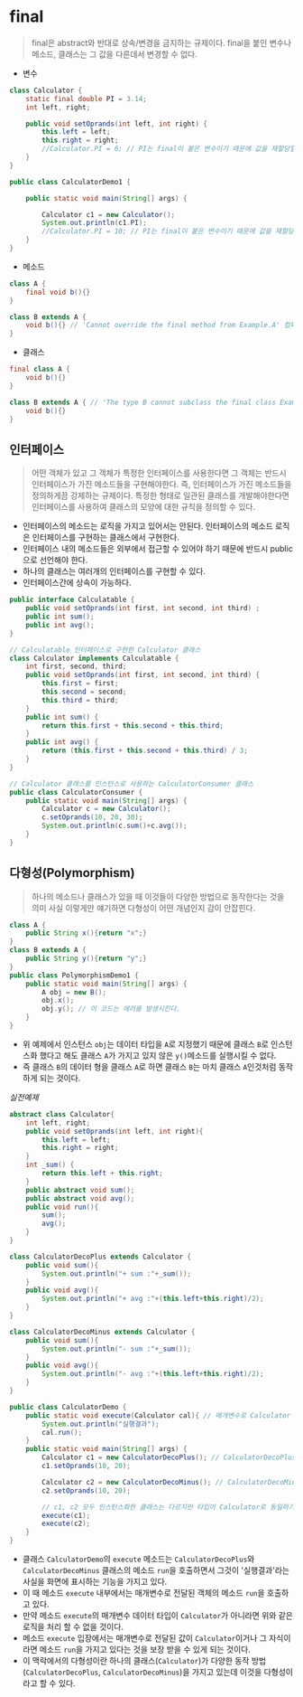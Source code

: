 # final

> final은 abstract와 반대로 상속/변경을 금지하는 규제이다. final을 붙인 변수나 메소드, 클래스는 그 값을 다른데서 변경할 수 없다.

- 변수

```java
class Calculator {
    static final double PI = 3.14;
    int left, right;

    public void setOprands(int left, int right) {
        this.left = left;
        this.right = right;
        //Calculator.PI = 6; // PI는 final이 붙은 변수이기 때문에 값을 재할당할 수 없다.
    }
}

public class CalculatorDemo1 {

    public static void main(String[] args) {

        Calculator c1 = new Calculator();
        System.out.println(c1.PI);
        //Calculator.PI = 10; // PI는 final이 붙은 변수이기 때문에 값을 재할당할 수 없다.
    }
}
```

- 메소드

```java
class A {
    final void b(){}
}

class B extends A {
    void b(){} // 'Cannot override the final method from Example.A' 컴파일시 에러를 발생시킨다.
}
```

- 클래스

```java
final class A {
    void b(){}
}

class B extends A { // 'The type B cannot subclass the final class Example.A' 컴파일시 에러를 발생시킨다.
    void b(){}
}
```

## 인터페이스

> 어떤 객체가 있고 그 객체가 특정한 인터페이스를 사용한다면 그 객체는 반드시 인터페이스가 가진 메소드들을 구현해야한다.
> 즉, 인터페이스가 가진 메소드들을 정의하게끔 강제하는 규제이다.
> 특정한 형태로 일관된 클래스를 개발해야한다면 인터페이스를 사용하여 클래스의 모양에 대한 규칙을 정의할 수 있다.

- 인터페이스의 메소드는 로직을 가지고 있어서는 안된다. 인터페이스의 메소드 로직은 인터페이스를 구현하는 클래스에서 구현한다.
- 인터페이스 내의 메소드들은 외부에서 접근할 수 있어야 하기 때문에 반드시 public으로 선언해야 한다.
- 하나의 클래스는 여러개의 인터페이스를 구현할 수 있다.
- 인터페이스간에 상속이 가능하다.

```java
public interface Calculatable {
    public void setOprands(int first, int second, int third) ;
    public int sum();
    public int avg();
}

// Calculatable 인터페이스로 구현한 Calculator 클래스
class Calculator implements Calculatable {
    int first, second, third;
    public void setOprands(int first, int second, int third) {
        this.first = first;
        this.second = second;
        this.third = third;
    }
    public int sum() {
        return this.first + this.second + this.third;
    }
    public int avg() {
        return (this.first + this.second + this.third) / 3;
    }
}

// Calculator 클래스를 인스턴스로 사용하는 CalculatorConsumer 클래스
public class CalculatorConsumer {
    public static void main(String[] args) {
        Calculator c = new Calculator();
        c.setOprands(10, 20, 30);
        System.out.println(c.sum()+c.avg());
    }
}
```

## 다형성(Polymorphism)

> 하나의 메소드나 클래스가 있을 때 이것들이 다양한 방법으로 동작한다는 것을 의미
> 사실 이렇게만 얘기하면 다형성이 어떤 개념인지 감이 안잡힌다.

```java
class A {
    public String x(){return "x";}
}
class B extends A {
    public String y(){return "y";}
}
public class PolymorphismDemo1 {
    public static void main(String[] args) {
        A obj = new B();
        obj.x();
        obj.y(); // 이 코드는 에러를 발생시킨다.
    }
}
```

- 위 예제에서 인스턴스 `obj`는 데이터 타입을 `A`로 지정했기 때문에 클래스 `B`로 인스턴스화 했다고 해도 클래스 `A`가 가지고 있지 않은 `y()`메소드를 실행시킬 수 없다.
- 즉 클래스 `B`의 데이터 형을 클래스 `A`로 하면 클래스 `B`는 마치 클래스 `A`인것처럼 동작하게 되는 것이다.

_실전예제_

```java
abstract class Calculator{
    int left, right;
    public void setOprands(int left, int right){
        this.left = left;
        this.right = right;
    }
    int _sum() {
        return this.left + this.right;
    }
    public abstract void sum();
    public abstract void avg();
    public void run(){
        sum();
        avg();
    }
}

class CalculatorDecoPlus extends Calculator {
    public void sum(){
        System.out.println("+ sum :"+_sum());
    }
    public void avg(){
        System.out.println("+ avg :"+(this.left+this.right)/2);
    }
}

class CalculatorDecoMinus extends Calculator {
    public void sum(){
        System.out.println("- sum :"+_sum());
    }
    public void avg(){
        System.out.println("- avg :"+(this.left+this.right)/2);
    }
}

public class CalculatorDemo {
    public static void execute(Calculator cal){ // 매개변수로 Calculator 타입의 객체를 받음
        System.out.println("실행결과");
        cal.run();
    }
    public static void main(String[] args) {
        Calculator c1 = new CalculatorDecoPlus(); // CalculatorDecoPlus로 인스턴스화 했지만 타입은 Calculator로 지정함
        c1.setOprands(10, 20);

        Calculator c2 = new CalculatorDecoMinus(); // CalculatorDecoMinus로 인스턴스화 했지만 타입은 Calculator로 지정함
        c2.setOprands(10, 20);

        // c1, c2 모두 인스턴스화한 클래스는 다르지만 타입이 Calculator로 동일하기 때문에 execute 메소드의 매개변수로 들어갈 수 있음
        execute(c1);
        execute(c2);
    }
}
```

- 클래스 `CalculatorDemo`의 `execute` 메소드는 `CalculatorDecoPlus`와 `CalculatorDecoMinus` 클래스의 메소드 `run`을 호출하면서 그것이 '실행결과'라는 사실을 화면에 표시하는 기능을 가지고 있다.
- 이 때 메소드 `execute` 내부에서는 매개변수로 전달된 객체의 메소드 `run`을 호출하고 있다.
- 만약 메소드 `execute`의 매개변수 데이터 타입이 `Calculator`가 아니라면 위와 같은 로직을 처리 할 수 없을 것이다.
- 메소드 `execute` 입장에서는 매개변수로 전달된 값이 `Calculator`이거나 그 자식이라면 메소드 `run`을 가지고 있다는 것을 보장 받을 수 있게 되는 것이다.
- 이 맥락에서의 다형성이란 하나의 클래스(`Calculator`)가 다양한 동작 방법(`CalculatorDecoPlus`, `CalculatorDecoMinus`)을 가지고 있는데 이것을 다형성이라고 할 수 있다.
